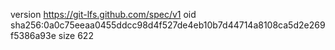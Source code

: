 version https://git-lfs.github.com/spec/v1
oid sha256:0a0c75eeaa0455ddcc98d4f527de4eb10b7d44714a8108ca5d2e269f5386a93e
size 622
